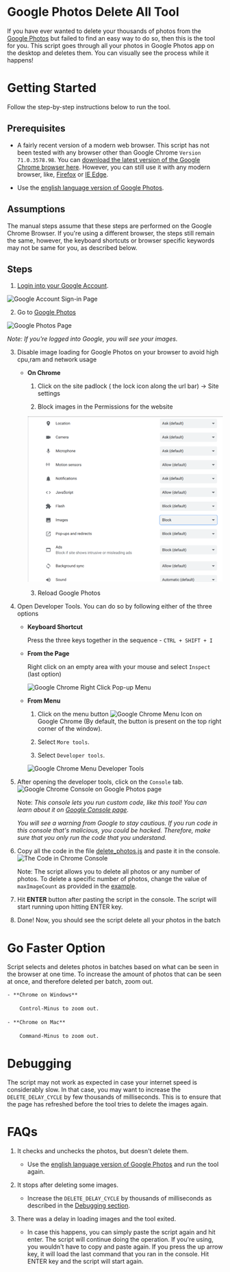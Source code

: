 # Google Photos Delete All Tool
If you have ever wanted to delete your thousands of photos from the [Google Photos](https://photos.google.com/) but failed to find an easy way to do so, then this is the tool for you. This script goes through all your photos in Google Photos app on the desktop and deletes them. You can visually see the process while it happens!

# Getting Started
Follow the step-by-step instructions below to run the tool.

## Prerequisites
- A fairly recent version of a modern web browser. This script has not been tested with any browser other than Google Chrome `Version 71.0.3578.98`. You can [download the latest version of the Google Chrome browser here](https://www.google.com/chrome/). However, you can still use it with any modern browser, like, [Firefox](https://www.mozilla.org/en-US/firefox/download/thanks/) or [IE Edge](https://www.microsoft.com/en-ca/windows/microsoft-edge).

- Use the [english language version of Google Photos](https://photos.google.com/?hl=en).

## Assumptions
The manual steps assume that these steps are performed on the Google Chrome Browser. If you're using a different browser, the steps still remain the same, however, the keyboard shortcuts or browser specific keywords may not be same for you, as described below.

## Steps
1) [Login into your Google Account](https://accounts.google.com/ServiceLogin).

![Google Account Sign-in Page](images/google-signin-page.jpg)

2) Go to [Google Photos](https://photos.google.com/)

![Google Photos Page](images/google-photos-page.jpg)

_Note: If you're logged into Google, you will see your images._

3) Disable image loading for Google Photos on your browser to avoid high cpu,ram and network usage

   - **On Chrome**

      1) Click on the site padlock ( the lock icon along the url bar) -> Site settings

      2) Block images in the Permissions for the website

     ![Google Chrome Right Click Pop-up Menu](images/image_block.png)

      3) Reload Google Photos


4) Open Developer Tools. You can do so by following either of the three options

   - **Keyboard Shortcut**

     Press the three keys together in the sequence - `CTRL + SHIFT + I`

   - **From the Page**

     Right click on an empty area with your mouse and select `Inspect` (last option)

     ![Google Chrome Right Click Pop-up Menu](images/chrome-popup-menu.jpg)

   - **From Menu**

      1) Click on the menu button ![Google Chrome Menu Icon](images/chrome-menu-icon.jpg) on Google Chrome (By default, the button is present on the top right corner of the window).

      2) Select `More tools`.

      3) Select `Developer tools`.

     ![Google Chrome Menu Developer Tools](images/chrome-menu-popup.jpg)

5) After opening the developer tools, click on the `Console` tab.
   ![Google Chrome Console on Google Photos page](images/chrome-console.jpg)

   Note: _This console lets you run custom code, like this tool! You can learn about it on [Google Console page](https://developers.google.com/web/tools/chrome-devtools/console/)_.

   *You will see a warning from Google to stay cautious. If you run code in this console that's malicious, you could be hacked. Therefore, make sure that you only run the code that you understand.*

6) Copy all the code in the file [delete_photos.js](delete_photos.js) and paste it in the console.
   ![The Code in Chrome Console](images/code-in-console.jpg)

   Note: The script allows you to delete all photos or any number of photos. To delete a specific number of photos, change the value of `maxImageCount` as provided in the [example](delete_photos.js#L3).

7) Hit **ENTER** button after pasting the script in the console. The script will start running upon hitting ENTER key.

8) Done! Now, you should see the script delete all your photos in the batch

# Go Faster Option

Script selects and deletes photos in batches based on what can be seen in the browser at one time. To increase the amount of photos that can be seen at once, and therefore deleted per batch, zoom out.

    - **Chrome on Windows**

        Control-Minus to zoom out.

    - **Chrome on Mac**

        Command-Minus to zoom out.

# Debugging

The script may not work as expected in case your internet speed is considerably slow. In that case, you may want to increase the `DELETE_DELAY_CYCLE` by few thousands of milliseconds. This is to ensure that the page has refreshed before the tool tries to delete the images again.

# FAQs

1) It checks and unchecks the photos, but doesn't delete them.
   - Use the [english language version of Google Photos](https://photos.google.com/?hl=en) and run the tool again.

2) It stops after deleting some images.
   - Increase the `DELETE_DELAY_CYCLE` by thousands of milliseconds as described in the [Debugging section](#Debugging).

3) There was a delay in loading images and the tool exited.
   - In case this happens, you can simply paste the script again and hit enter. The script will continue doing the operation.
     If you're using, you wouldn't have to copy and paste again. If you press the up arrow key, it will load the last command that you ran in the console. Hit ENTER key and the script will start again.
